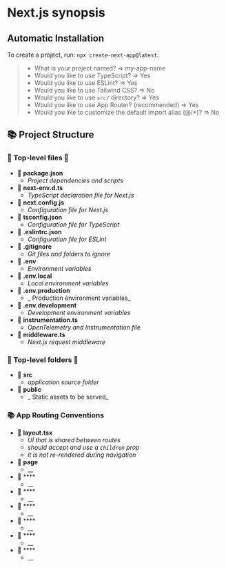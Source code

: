 # Next.js synopsis

## Automatic Installation

To create a project, run: ``npx create-next-app@latest``.
>   + What is your project named? => my-app-name
>   +  Would you like to use TypeScript? => Yes
>   +  Would you like to use ESLint? => Yes
>   +  Would you like to use Tailwind CSS? => No
>   +  Would you like to use `src/` directory? => Yes
>   +  Would you like to use App Router? (recommended) => Yes
>   +  Would you like to customize the default import alias (@/*)? => No

## 📚 Project Structure

### 💢 Top-level files 💢

+ 📄 **package.json**
    - _Project dependencies and scripts_
+ 📄 **next-env.d.ts**
    - _TypeScript declaration file for Next.js_
+ 📄 **next.config.js**
    - _Configuration file for Next.js_
+ 📄 **tsconfig.json**
    - _Configuration file for TypeScript_
+ 📄 **.eslintrc.json**
    - _Configuration file for ESLint_
+ 📄 **.gitignore**
    - _Git files and folders to ignore_
+ 📄 **.env**
    - _Environment variables_
+ 📄 **.env.local**
    - _Local environment variables_
+ 📄 **.env.production**
    - _	Production environment variables_
+ 📄 **.env.development**
    - _Development environment variables_
+ 📄 **instrumentation.ts**
    - _OpenTelemetry and Instrumentation file_
+ 📄 **middleware.ts**
    - _Next.js request middleware_

### 💢 Top-level folders 💢

+ 📁 **src**
    - _application source folder_
+ 📁 **public**
    - _	Static assets to be served_

### 📚 App Routing Conventions

+ 📄 **layout.tsx**
    - _UI that is shared between routes_
    - _should accept and use a `children` prop_
    - _it is not re-rendered during navigation_
+ 📄 **page**
    - __
+ 📄 ****
    - __
+ 📄 ****
    - __
+ 📄 ****
    - __
+ 📄 ****
    - __
+ 📄 ****
    - __
+ 📄 ****
    - __














